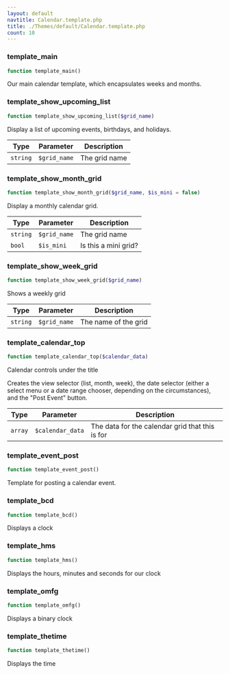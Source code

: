 ```yaml
---
layout: default
navtitle: Calendar.template.php
title: ./Themes/default/Calendar.template.php
count: 10
---
```


### template_main

```php
function template_main()
```
Our main calendar template, which encapsulates weeks and months.



### template_show_upcoming_list

```php
function template_show_upcoming_list($grid_name)
```
Display a list of upcoming events, birthdays, and holidays.



Type|Parameter|Description
---|---|---
`string`|`$grid_name`|The grid name

### template_show_month_grid

```php
function template_show_month_grid($grid_name, $is_mini = false)
```
Display a monthly calendar grid.



Type|Parameter|Description
---|---|---
`string`|`$grid_name`|The grid name
`bool`|`$is_mini`|Is this a mini grid?

### template_show_week_grid

```php
function template_show_week_grid($grid_name)
```
Shows a weekly grid



Type|Parameter|Description
---|---|---
`string`|`$grid_name`|The name of the grid

### template_calendar_top

```php
function template_calendar_top($calendar_data)
```
Calendar controls under the title

Creates the view selector (list, month, week), the date selector (either a
select menu or a date range chooser, depending on the circumstances), and the
"Post Event" button.

Type|Parameter|Description
---|---|---
`array`|`$calendar_data`|The data for the calendar grid that this is for

### template_event_post

```php
function template_event_post()
```
Template for posting a calendar event.



### template_bcd

```php
function template_bcd()
```
Displays a clock



### template_hms

```php
function template_hms()
```
Displays the hours, minutes and seconds for our clock



### template_omfg

```php
function template_omfg()
```
Displays a binary clock



### template_thetime

```php
function template_thetime()
```
Displays the time



